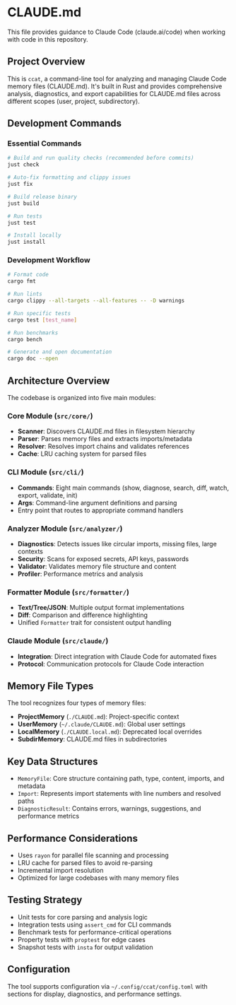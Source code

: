# CLAUDE.md

This file provides guidance to Claude Code (claude.ai/code) when working with code in this repository.

## Project Overview

This is `ccat`, a command-line tool for analyzing and managing Claude Code memory files (CLAUDE.md). It's built in Rust and provides comprehensive analysis, diagnostics, and export capabilities for CLAUDE.md files across different scopes (user, project, subdirectory).

## Development Commands

### Essential Commands
```bash
# Build and run quality checks (recommended before commits)
just check

# Auto-fix formatting and clippy issues
just fix

# Build release binary
just build

# Run tests
just test

# Install locally
just install
```

### Development Workflow
```bash
# Format code
cargo fmt

# Run lints
cargo clippy --all-targets --all-features -- -D warnings

# Run specific tests
cargo test [test_name]

# Run benchmarks
cargo bench

# Generate and open documentation
cargo doc --open
```

## Architecture Overview

The codebase is organized into five main modules:

### Core Module (`src/core/`)
- **Scanner**: Discovers CLAUDE.md files in filesystem hierarchy
- **Parser**: Parses memory files and extracts imports/metadata
- **Resolver**: Resolves import chains and validates references
- **Cache**: LRU caching system for parsed files

### CLI Module (`src/cli/`)
- **Commands**: Eight main commands (show, diagnose, search, diff, watch, export, validate, init)
- **Args**: Command-line argument definitions and parsing
- Entry point that routes to appropriate command handlers

### Analyzer Module (`src/analyzer/`)
- **Diagnostics**: Detects issues like circular imports, missing files, large contexts
- **Security**: Scans for exposed secrets, API keys, passwords
- **Validator**: Validates memory file structure and content
- **Profiler**: Performance metrics and analysis

### Formatter Module (`src/formatter/`)
- **Text/Tree/JSON**: Multiple output format implementations
- **Diff**: Comparison and difference highlighting
- Unified `Formatter` trait for consistent output handling

### Claude Module (`src/claude/`)
- **Integration**: Direct integration with Claude Code for automated fixes
- **Protocol**: Communication protocols for Claude Code interaction

## Memory File Types

The tool recognizes four types of memory files:
- **ProjectMemory** (`./CLAUDE.md`): Project-specific context
- **UserMemory** (`~/.claude/CLAUDE.md`): Global user settings  
- **LocalMemory** (`./CLAUDE.local.md`): Deprecated local overrides
- **SubdirMemory**: CLAUDE.md files in subdirectories

## Key Data Structures

- `MemoryFile`: Core structure containing path, type, content, imports, and metadata
- `Import`: Represents import statements with line numbers and resolved paths
- `DiagnosticResult`: Contains errors, warnings, suggestions, and performance metrics

## Performance Considerations

- Uses `rayon` for parallel file scanning and processing
- LRU cache for parsed files to avoid re-parsing
- Incremental import resolution
- Optimized for large codebases with many memory files

## Testing Strategy

- Unit tests for core parsing and analysis logic
- Integration tests using `assert_cmd` for CLI commands
- Benchmark tests for performance-critical operations
- Property tests with `proptest` for edge cases
- Snapshot tests with `insta` for output validation

## Configuration

The tool supports configuration via `~/.config/ccat/config.toml` with sections for display, diagnostics, and performance settings.